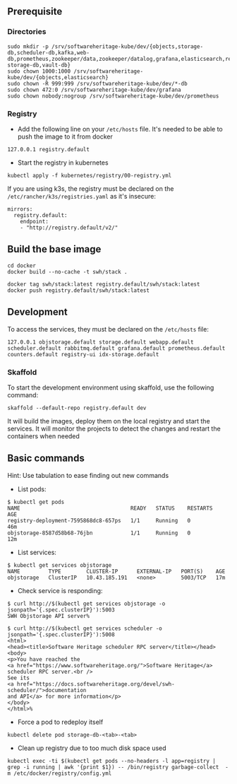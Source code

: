 ## Prerequisite

### Directories

```
sudo mkdir -p /srv/softwareheritage-kube/dev/{objects,storage-db,scheduler-db,kafka,web-db,prometheus,zookeeper/data,zookeeper/datalog,grafana,elasticsearch,redis,registry,idx-storage-db,vault-db}
sudo chown 1000:1000 /srv/softwareheritage-kube/dev/{objects,elasticsearch}
sudo chown -R 999:999 /srv/softwareheritage-kube/dev/*-db
sudo chown 472:0 /srv/softwareheritage-kube/dev/grafana
sudo chown nobody:nogroup /srv/softwareheritage-kube/dev/prometheus
```

### Registry

- Add the following line on your `/etc/hosts` file. It's needed to be able to
  push the image to it from docker
```
127.0.0.1 registry.default
```
- Start the registry in kubernetes
```
kubectl apply -f kubernetes/registry/00-registry.yml
```

If you are using k3s, the registry must be declared on the
`/etc/rancher/k3s/registries.yaml` as it's insecure:

```
mirrors:
  registry.default:
    endpoint:
    - "http://registry.default/v2/"
```

## Build the base image

```
cd docker
docker build --no-cache -t swh/stack .

docker tag swh/stack:latest registry.default/swh/stack:latest
docker push registry.default/swh/stack:latest
```

## Development

To access the services, they must be declared on the `/etc/hosts` file:
```
127.0.0.1 objstorage.default storage.default webapp.default scheduler.default rabbitmq.default grafana.default prometheus.default counters.default registry-ui idx-storage.default
```

### Skaffold

To start the development environment using skaffold, use the following command:

```
skaffold --default-repo registry.default dev
```

It will build the images, deploy them on the local registry and start the services.
It will monitor the projects to detect the changes and restart the containers when needed

## Basic commands

Hint: Use tabulation to ease finding out new commands

- List pods:
```
$ kubectl get pods
NAME                                   READY   STATUS    RESTARTS   AGE
registry-deployment-7595868dc8-657ps   1/1     Running   0          46m
objstorage-8587d58b68-76jbn            1/1     Running   0          12m
```

- List services:

```
$ kubectl get services objstorage
NAME         TYPE        CLUSTER-IP      EXTERNAL-IP   PORT(S)    AGE
objstorage   ClusterIP   10.43.185.191   <none>        5003/TCP   17m
```

- Check service is responding:

```
$ curl http://$(kubectl get services objstorage -o jsonpath='{.spec.clusterIP}'):5003
SWH Objstorage API server%

$ curl http://$(kubectl get services scheduler -o jsonpath='{.spec.clusterIP}'):5008
<html>
<head><title>Software Heritage scheduler RPC server</title></head>
<body>
<p>You have reached the
<a href="https://www.softwareheritage.org/">Software Heritage</a>
scheduler RPC server.<br />
See its
<a href="https://docs.softwareheritage.org/devel/swh-scheduler/">documentation
and API</a> for more information</p>
</body>
</html>%
```

- Force a pod to redeploy itself

```
kubectl delete pod storage-db-<tab>-<tab>
```

- Clean up registry due to too much disk space used

```
kubectl exec -ti $(kubectl get pods --no-headers -l app=registry | grep -i running | awk '{print $1}) -- /bin/registry garbage-collect  -m /etc/docker/registry/config.yml
```

